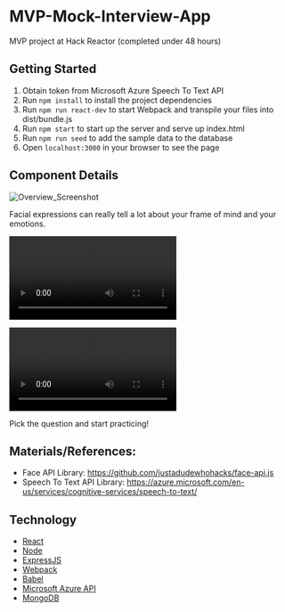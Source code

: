 # MVP-Mock-Interview-App
MVP project at Hack Reactor (completed under 48 hours)

## Getting Started
1. Obtain token from Microsoft Azure Speech To Text API
2. Run `npm install` to install the project dependencies
3. Run `npm run react-dev` to start Webpack and transpile your files into dist/bundle.js
4. Run `npm start` to start up the server and serve up index.html
5. Run `npm run seed` to add the sample data to the database
6. Open `localhost:3000` in your browser to see the page

## Component Details

![Overview_Screenshot](./readMe/demo.png)

Facial expressions can really tell a lot about your frame of mind and your emotions.

![Speech_demo1](https://user-images.githubusercontent.com/91348196/151310858-b892c315-e0ba-42a6-90e0-417f12141cc5.mov)

![Speech_demo2](https://user-images.githubusercontent.com/91348196/151311167-a3c896f0-a4b2-44ad-a426-de3a074be300.mov)

Pick the question and start practicing!

## Materials/References:

* Face API Library: https://github.com/justadudewhohacks/face-api.js
* Speech To Text API Library: https://azure.microsoft.com/en-us/services/cognitive-services/speech-to-text/

## Technology

* [React](https://reactjs.org/)
* [Node](https://nodejs.dev/)
* [ExpressJS](https://expressjs.com/)
* [Webpack](https://webpack.js.org/)
* [Babel](https://babeljs.io/)
* [Microsoft Azure API](https://azure.microsoft.com/en-us/services/cognitive-services/speech-to-text/)
* [MongoDB](https://www.mongodb.com)

